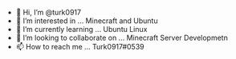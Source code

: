 - 👋 Hi, I’m @turk0917
- 👀 I’m interested in ... Minecraft and Ubuntu
- 🌱 I’m currently learning ... Ubuntu Linux
- 💞️ I’m looking to collaborate on ... Minecraft Server Developmetn
- 📫 How to reach me ... Turk0917#0539

<!---
turk0917/turk0917 is a ✨ special ✨ repository because its `README.md` (this file) appears on your GitHub profile.
You can click the Preview link to take a look at your changes.
--->
